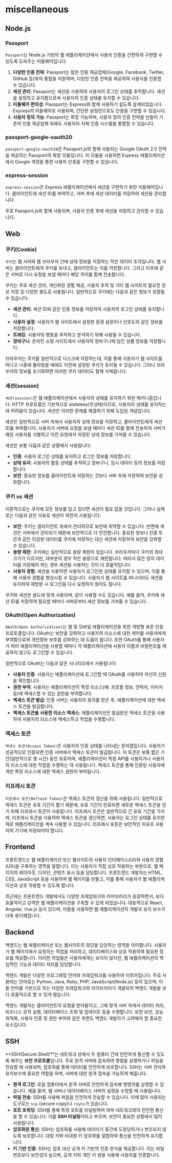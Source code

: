 # miscellaneous
## Node.js
### Passport
`Passport`는 Node.js 기반의 웹 애플리케이션에서 사용자 인증을 간편하게 구현할 수 있도록 도와주는 미들웨어입니다. 

1. **다양한 인증 전략**: Passport는 많은 인증 제공업체(Google, Facebook, Twitter, GitHub 등)와의 통합을 지원하며, 다양한 인증 전략을 제공하여 사용자를 인증할 수 있습니다.
2. **세션 관리**: Passport는 세션을 사용하여 사용자의 로그인 상태를 추적합니다. 세션을 설정하고 유지함으로써 사용자의 인증 상태를 유지할 수 있습니다.
3. **미들웨어 편의성**: Passport는 Express와 함께 사용하기 쉽도록 설계되었습니다. Express의 미들웨어로 사용되며, 간단한 설정만으로도 인증을 구현할 수 있습니다.
4. **사용자 정의 가능**: Passport는 확장 가능하며, 사용자 정의 인증 전략을 만들어 기존의 인증 제공업체 외에도 사용자의 자체 인증 시스템을 통합할 수 있습니다.

### passport-google-oauth20
`passport-google-oauth20`은 Passport.js와 함께 사용되는 Google OAuth 2.0 전략을 제공하는 Passport의 확장 모듈입니다. 이 모듈을 사용하면 Express 애플리케이션에서 Google 계정을 통한 사용자 인증을 구현할 수 있습니다.

### express-session
`express-session`은 Express 애플리케이션에서 세션을 구현하기 위한 미들웨어입니다. 클라이언트에 세션 ID를 부여하고, 서버 측에 세션 데이터를 저장하여 세션을 관리합니다.

주로 Passport.js와 함께 사용되며, 사용자 인증 후에 세션을 저장하고 관리할 수 있습니다.

## Web
### 쿠키(Cookie)
`쿠키`는 웹 서버와 웹 브라우저 간에 상태 정보를 저장하는 작은 데이터 조각입니다. 웹 서버는 클라이언트에게 쿠키를 보내고, 클라이언트는 이를 저장합니다. 그리고 이후에 같은 서버로 다시 요청을 보낼 때마다 해당 쿠키를 함께 전송합니다.

쿠키는 주로 세션 관리, 개인화된 경험 제공, 사용자 추적 및 기타 웹 사이트의 필요한 정보 저장 등 다양한 용도로 사용됩니다. 일반적으로 쿠키에는 다음과 같은 정보가 포함될 수 있습니다:
- **세션 관리**: 세션 ID와 같은 인증 정보를 저장하여 사용자의 로그인 상태를 유지합니다.
- **사용자 설정**: 사용자가 웹 사이트에서 설정한 환경 설정이나 선호도와 같은 정보를 저장합니다.
- **트래킹**: 사용자의 행동을 추적하고 분석하기 위해 사용될 수 있습니다.
- **장바구니**: 온라인 쇼핑 사이트에서 사용자의 장바구니에 담긴 상품 정보를 저장합니다.

브라우저는 쿠키를 일반적으로 디스크에 저장하는데, 이를 통해 사용자가 웹 사이트를 떠나고 나중에 돌아왔을 때에도 이전에 설정된 쿠키가 유지될 수 있습니다. 그러나 브라우저의 정보를 초기화하면 이러한 쿠키 데이터도 함께 삭제됩니다.

### 세션(session)
`세션(session)`은 웹 애플리케이션에서 사용자의 상태를 유지하기 위한 메커니즘입니다. HTTP 프로토콜은 기본적으로 stateless(무상태)이므로, 사용자의 상태를 유지하는 데 어려움이 있습니다. 세션은 이러한 문제를 해결하기 위해 도입된 개념입니다.

세션은 일반적으로 서버 측에서 사용자의 상태 정보를 저장하고, 클라이언트에게 세션 ID를 부여합니다. 사용자가 서버에 요청을 보낼 때마다 세션 ID를 함께 전송하여 서버가 해당 사용자를 식별하고 이전 요청에서 저장된 상태 정보를 가져올 수 있습니다.

세션은 보통 다음과 같은 상황에서 사용됩니다:
- **인증**: 사용자 로그인 상태를 유지하고 로그인 정보를 저장합니다.
- **상태 유지**: 사용자의 활동 상태를 추적하고 장바구니, 임시 데이터 등의 정보를 저장합니다.
- **보안**: 중요한 정보를 클라이언트에 저장하는 것보다 서버 측에 저장하여 보안을 강화합니다.

### 쿠키 vs 세션
이론적으로는 쿠키에 모든 정보를 담고 있다면 세션이 필요 없을 것입니다. 그러나 실제로는 다음과 같은 이유로 세션이 여전히 사용됩니다:

- **보안**: 쿠키는 클라이언트 측에서 관리하므로 보안에 취약할 수 있습니다. 반면에 세션은 서버에서 관리되기 때문에 보안적으로 더 안전합니다. 중요한 정보나 인증 토큰과 같은 민감한 데이터를 쿠키에 저장하는 대신 세션에 저장하여 보안을 강화할 수 있습니다.
- **용량 제한**: 쿠키에는 일반적으로 용량 제한이 있습니다. 브라우저마다 쿠키의 최대 크기가 다르지만, 대부분의 경우 작은 용량으로 제한됩니다. 따라서 많은 양의 데이터를 저장해야 하는 경우 세션을 사용하는 것이 더 효율적입니다.
- **사용자 경험**: 세션을 사용하면 사용자가 로그인한 상태를 유지할 수 있으며, 이를 통해 사용자 경험을 향상시킬 수 있습니다. 사용자가 웹 사이트를 떠나더라도 세션을 유지하여 재방문 시 로그인을 다시 요청하지 않아도 됩니다.

쿠키와 세션은 용도에 맞게 사용되며, 같이 사용할 수도 있습니다. 예를 들어, 쿠키에 세션 ID를 저장하여 필요할 때마다 서버로부터 세션 정보를 가져올 수 있습니다.

### OAuth(Open Authorization)
`OAuth(Open Authorization)`는 웹 및 모바일 애플리케이션을 위한 개방형 표준 인증 프로토콜입니다. OAuth는 보안을 강화하고 사용자의 리소스에 대한 제어를 사용자에게 부여함으로써 개인정보 보호를 강화하는 데 도움이 됩니다. 또한 OAuth를 통해 사용자가 여러 애플리케이션을 사용할 때마다 각 애플리케이션에 사용자 이름과 비밀번호를 제공하지 않고도 로그인할 수 있습니다.

일반적으로 OAuth는 다음과 같은 시나리오에서 사용됩니다:
- **사용자 인증**: 사용자는 애플리케이션에 로그인할 때 OAuth를 사용하여 자신의 신원을 확인합니다.
- **권한 부여**: 사용자는 애플리케이션이 특정 리소스(예: 프로필 정보, 연락처, 이미지 등)에 액세스할 수 있는 권한을 부여합니다.
- **액세스 토큰 발급**: 인증 서버는 사용자의 동의를 받은 후, 애플리케이션에 대한 액세스 토큰을 발급합니다.
- **액세스 토큰을 사용한 리소스 액세스**: 애플리케이션은 발급받은 액세스 토큰을 사용하여 사용자의 리소스에 액세스하고 작업을 수행합니다.

### 액세스 토큰
`액세스 토큰(Access Token)`은 사용자의 인증 상태를 나타내는 문자열입니다. 사용자가 성공적으로 인증되면 인증 서버에서 액세스 토큰이 발급됩니다. 이 토큰은 보통 짧은 기간(일반적으로 몇 시간) 동안 유효하며, 애플리케이션이 특정 API를 사용하거나 사용자의 리소스에 대한 작업을 수행하는 데 사용됩니다. 액세스 토큰을 통해 인증된 사용자에게만 특정 리소스에 대한 액세스 권한이 부여됩니다.

### 리프레시 토큰
`리프레시 토큰(Refresh Token)`은 액세스 토큰의 갱신을 위해 사용됩니다. 일반적으로 액세스 토큰은 유효 기간이 짧기 때문에, 유효 기간이 만료되면 새로운 액세스 토큰을 얻기 위해 리프레시 토큰이 사용됩니다. 리프레시 토큰은 일반적으로 긴 유효 기간을 가지며, 리프레시 토큰을 사용하여 액세스 토큰을 갱신하면, 사용자는 로그인 상태를 유지한 채로 애플리케이션을 계속 사용할 수 있습니다. 리프레시 포튼은 보안적인 이유로 사용자의 기기에 저장되어야 합니다.

## Frontend
프론트엔드는 웹 애플리케이션 또는 웹사이트의 사용자 인터페이스(UI)와 사용자 경험(UX)을 구축하는 영역을 말합니다. 이는 사용자가 직접 상호 작용하는 부분으로, 웹 페이지의 레이아웃, 디자인, 콘텐츠 표시 등을 담당합니다. 프론트엔드 개발자는 HTML, CSS, JavaScript 등을 사용하여 웹 페이지를 만들고, 이를 통해 사용자가 웹 애플리케이션과 상호 작용할 수 있도록 합니다.

최근에는 프론트엔드 개발에서도 다양한 프레임워크와 라이브러리가 등장하면서, 보다 효율적이고 강력한 웹 애플리케이션을 구축할 수 있게 되었습니다. 대표적으로 React, Angular, Vue.js 등이 있으며, 이들을 사용하면 웹 애플리케이션의 개발과 유지 보수가 더욱 용이해집니다.

## Backend
백엔드는 웹 애플리케이션 또는 웹사이트의 뒷단을 담당하는 영역을 의미합니다. 사용자가 웹 페이지에서 요청하는 작업을 처리하고, 데이터베이스와 상호 작용하여 필요한 정보를 제공합니다. 이러한 작업들은 사용자에게는 보이지 않지만, 웹 애플리케이션의 핵심적인 기능과 데이터 처리를 담당합니다.

백엔드 개발은 다양한 프로그래밍 언어와 프레임워크를 사용하여 이루어집니다. 주로 사용되는 언어로는 Python, Java, Ruby, PHP, JavaScript(Node.js) 등이 있으며, 이들 언어를 기반으로 하는 다양한 프레임워크와 라이브러리가 개발되어 백엔드 개발을 보다 효율적으로 할 수 있게 됐습니다.

백엔드 개발자는 클라이언트의 요청을 받아들이고, 그에 맞게 서버 측에서 데이터 처리, 비즈니스 로직 실행, 데이터베이스 조회 및 업데이트 등을 수행합니다. 또한 보안, 성능 최적화, 사용자 인증 및 권한 부여와 같은 측면도 백엔드 개발자가 고려해야 할 중요한 요소입니다.

## SSH
**SSH(Secure Shell)**는 네트워크 상에서 두 컴퓨터 간에 안전하게 통신할 수 있도록 해주는 **보안 프로토콜**입니다. 주로 원격 서버에 접속하여 명령을 실행하거나 파일을 전송할 때 사용되며, 암호화를 통해 데이터를 안전하게 보호합니다. SSH는 서버 관리와 유지보수에 중요한 역할을 하며, 서버에 대한 원격 접속을 가능하게 해줍니다.

- **원격 로그인**: 로컬 컴퓨터에서 원격 서버로 안전하게 접속해 명령어를 실행할 수 있습니다. 예를 들어, 웹 서버나 데이터베이스 서버의 설정을 수정할 때 사용됩니다.
- **파일 전송**: SSH를 사용해 파일을 안전하게 전송할 수 있습니다. 이때 많이 사용되는 도구로는 `scp` (secure copy)나 `rsync`가 있습니다.
- **포트 포워딩**: SSH를 통해 특정 포트를 터널링하여 외부 네트워크와의 안전한 통신을 할 수 있습니다. 이를 **SSH 터널링**이라고 부르며, 보안이 필요한 상황에서 많이 사용됩니다.
- **암호화된 통신**: SSH는 암호화를 사용해 데이터가 중간에 도청당하거나 변조되지 않도록 보호합니다. 대칭 키와 비대칭 키 암호화를 결합하여 통신을 안전하게 유지합니다.
- **키 기반 인증**: SSH는 암호 대신 공개 키 기반의 인증 방식을 제공합니다. 이는 비밀번호보다 보안성이 높으며, 공개 키와 개인 키 쌍을 사용해 사용자를 인증합니다.
